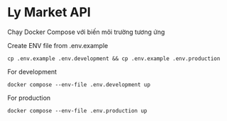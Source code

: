 # Ly Market API
Chạy Docker Compose với biến môi trường tương ứng

Create ENV file from .env.example
```
cp .env.example .env.development && cp .env.example .env.production
```

For development
```
docker compose --env-file .env.development up
```

For production
```
docker compose --env-file .env.production up
```
